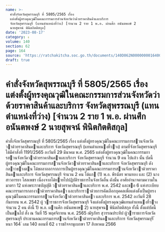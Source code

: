 ```yaml
---
name: >-
  คำสั่งจังหวัดสุพรรณบุรี ที่ 5805/2565 เรื่อง
  แต่งตั้งผู้ทรงคุณวุฒิในคณะกรรมการส่วนจังหวัดว่าด้วยราคาสินค้าและบริการ
  จังหวัดสุพรรณบุรี (แทนตำแหน่งที่ว่าง) [จำนวน 2 ราย 1 พ.อ. ผ่านศึก อนันตพงษ์ 2
  นายสุพจน์ พินิตกิตติสกุล]
date: '2023-08-17'
category: ง
volume: 140
section: 62
page: 164
source: 'https://ratchakitcha.soc.go.th/documents/140D062N0000000016400.pdf'
draft: true
---
```


# คำสั่งจังหวัดสุพรรณบุรี ที่ 5805/2565 เรื่อง แต่งตั้งผู้ทรงคุณวุฒิในคณะกรรมการส่วนจังหวัดว่าด้วยราคาสินค้าและบริการ จังหวัดสุพรรณบุรี (แทนตำแหน่งที่ว่าง) [จำนวน 2 ราย 1 พ.อ. ผ่านศึก อนันตพงษ์ 2 นายสุพจน์ พินิตกิตติสกุล]

คําสั่งจังหวัดสุพรรณบุรี ที่ 5805/2565 เรื่อง แต่งตั้งผู้ทรงคุณวุฒิในคณะกรรมการสวนจังหวัดวาด้วยราคาสินคาและบริการ จังหวัดสุพรรณบุรี (แทนตําแหนงที่วาง) ตามที่จังหวัดสุพรรณบุรี ได้มีคําสั่งที่ 1191/2565 ลงวันที่ 29 มีนาคม พ.ศ. 2565 แต่งตั้งผู้ทรงคุณวุฒิในคณะกรรมการสวนจังหวัดวาด้วยราคาสินคาและบริการ จังหวัดสุพรรณบุรี จํานวน 9 คน ไปแล้ว นั้น บัดนี้ ผู้ทรงคุณวุฒิในคณะกรรมการสวนจังหวัดวาด้วยราคาสินคาและบริการ จังหวัดสุพรรณบุรี ดังกลาวขางตน ได้ขอลาออกจากการเป็นผู้ทรงคุณวุฒิในคณะกรรมการสวนจังหวัดวาด้วยราคาสินคาและบริการ จังหวัดสุพรรณบุรี จํานวน 2 คน ได้แก (1) พ.อ. พีรฉัตร พานทอง และ (2) นางสาวอารยา ไสลเพชร เนื่องจากได้ยายไปปฏิบัติราชการในจังหวัดอื่น ดังนั้น อาศัยอํานาจตามความในมาตรา 12 แห่งพระราชบัญญัติ วาด้วยราคาสินคาและบริการ พ.ศ. 2542 และขอ 6 แห่งระเบียบคณะกรรมการกลางวาด้วยราคาสินคา และบริการวาด้วยการคัดเลือกบุคคลเพื่อแต่งตั้งเป็นผู้ทรงคุณวุฒิในคณะกรรมการสวนจังหวัดวาด้วยราคาสินคา และบริการ พ.ศ. 2542 ลงวันที่ 28 กันยายน พ.ศ. 2542 ผู้ วาราชการจังหวัดสุพรรณบุรี จึงแต่งตั้งผู้ทรงคุณวุฒิแทนตําแหนงที่วาง จํานวน 2 คน ดังนี้ 1) พ.อ. ผานศึก อนันตพงษ 2) นายสุพจน พินิตกิตติสกุล ทั้งนี้ ตั้งแต่บัดนี้เป็นตนไป สั่ง ณ วันที่ 15 พฤศจิกายน พ.ศ. 2565 ณัฐภัทร สุวรรณประทีป ผู้วาราชการจังหวัดสุพรรณบุรี ประธานคณะกรรมการสวนจังหวัดวาด้วยราคาสินคาและบริการ จังหวัดสุพรรณบุรี ้ หนา 164 ่ เลม 140 ตอนที่ 62 ง ราชกิจจานุเบกษา 17 สิงหาคม 2566
